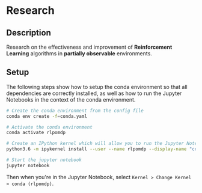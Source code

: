 # Research

## Description
Research on the effectiveness and improvement of **Reinforcement Learning** algorithms in **partially observable** environments.

## Setup

The following steps show how to setup the conda environment so that all dependencies are correctly installed, as well as how to run the Jupyter Notebooks in the context of the conda environment.

```sh
# Create the conda environment from the config file
conda env create -f=conda.yaml

# Activate the conda environment
conda activate rlpomdp

# Create an IPython kernel which will allow you to run the Jupyter Notebook in the conda environment
python3.6 -m ipykernel install --user --name rlpomdp --display-name "conda (rlpomdp)"

# Start the jupyter notebook
jupyter notebook
```

Then when you're in the Jupyter Notebook, select `Kernel > Change Kernel > conda (rlpomdp)`.



